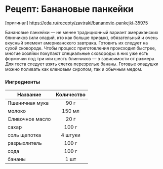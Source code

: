 # Рецепт: Банановые панкейки
[оригинал]
https://eda.ru/recepty/zavtraki/bananovie-pankejki-35975

Банановые панкейки — не менее традиционный вариант американских блинчиков (или оладий, кто как больше привык), обязательный и очень вкусный элемент американского завтрака. Готовить их следует на сухой сковороде. Чтобы процесс приготовления происходил быстрее, многие хозяйки покупают специальные сковороды: в них уже есть формочки под три или шесть блинчиков — в зависимости от размера. Для теста следует взять слегка перезрелые бананы. Готовые оладушки можно поливать как кленовым сиропом, так и обычным медом.



 
### Ингредиенты
| Название        	| Количество    |
| -------------   	|:-------------:|
| Пшеничная мука |90 г 
	 молоко		|150 мл
| Сливочное масло 	| 20 г      	|
| 	сахар| 100 г     	|
| 	соль щепотка	| 4 штуки     	|
| 	разрыхлитель| 100 г      	|
| 	сода	| 100 г     	|
| бананы | 1 шт|